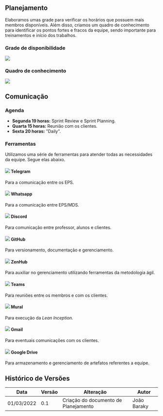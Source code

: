 ## Planejamento
Elaboramos umas grade para verificar os horários que possuem mais membros disponíveis. Além disso, criamos um quadro de conhecimento para identificar os pontos fortes e fracos da equipe, sendo importante para treinamentos e início dos trabalhos.

### Grade de disponibilidade
![](https://i.imgur.com/5jvdXS0.png)
### Quadro de conhecimento
![](https://i.imgur.com/Gb4L4Ln.png)

## Comunicação

### Agenda
* **Segunda 19 horas:** Sprint Review e Sprint Planning.
* **Quarta 15 horas:** Reunião com os clientes.
* **Sexta 20 horas:**  "Daily".

### Ferramentas
Utilizamos uma série de ferramentas para atender todas as necessidades da equipe. Segue elas abaixo.
#### ![](https://i.imgur.com/yjTjCEw.png?1) Telegram
Para a comunicação entre os EPS.
#### ![](https://i.imgur.com/gEdHHQg.png?1) Whatsapp
Para a comunicação entre EPS/MDS.
#### ![](https://i.imgur.com/FWjLoqP.png?2) Discord
Para comunicação entre professor, alunos e clientes.
#### ![](https://i.imgur.com/84xm4Oo.png?3) GitHub  
Para versionamento, documentação e gerenciamento.
#### ![](https://i.imgur.com/A99PgbV.png?2) ZenHub
Para auxiliar no gerenciamento utilizando ferramentas da metodologia ágil.
#### ![](https://i.imgur.com/D9cIb5T.png?2) Teams
Para reuniões entre os membros e com os clientes.
#### ![](https://i.imgur.com/MWM4cPz.png?3) Mural
Para execução da *Lean Inception*.
#### ![](https://i.imgur.com/3rxU6a9.png?2) Gmail
Para eventuais comunicações com os clientes.
#### ![](https://i.imgur.com/2Qs0DLB.png?3) Google Drive
Para armazenamento e gerenciamento de artefatos referentes a equipe.

## Histórico de Versões
|Data|Versão|Alteração|Autor|  
|----|------|---------|-----|  
| 01/03/2022 | 0.1 |Criação do documento de Planejamento| João Baraky |
